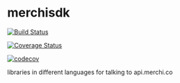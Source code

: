 # merchisdk

[![Build Status](https://travis-ci.org/merchisdk/sdk.svg?branch=master)](https://travis-ci.org/merchisdk/sdk)

[![Coverage Status](https://coveralls.io/repos/github/merchisdk/sdk/badge.svg?branch=master)](https://coveralls.io/github/merchisdk/sdk?branch=master)

[![codecov](https://codecov.io/gh/merchisdk/sdk/branch/master/graph/badge.svg)](https://codecov.io/gh/merchisdk/sdk)

libraries in different languages for talking to api.merchi.co
